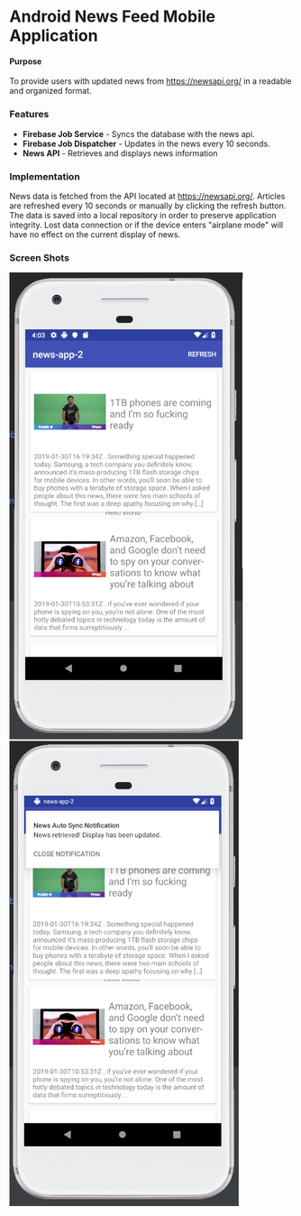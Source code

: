# Android News Feed Mobile Application


#### Purpose 
To provide users with updated news from https://newsapi.org/ in a readable and organized format. 

### Features 
- **Firebase Job Service** - Syncs the database with the news api.
- **Firebase Job Dispatcher** - Updates in the news every 10 seconds.
- **News API** - Retrieves and displays news information 

### Implementation
News data is fetched from the API located at https://newsapi.org/. Articles are refreshed every 10 seconds or manually by clicking the refresh button. The data is saved into a local repository in order to preserve application integrity. Lost data connection or if the device enters "airplane mode" will have no effect on the current display of news.

### Screen Shots 

  ![NewsApp!](https://github.com/RYin4/NewsApp/blob/master/app/src/main/res/drawable/newsAppScreenShot1.PNG "News App")![NewsApp!](https://github.com/RYin4/NewsApp/blob/master/app/src/main/res/drawable/newsAppScreenShot3.PNG "News App")
